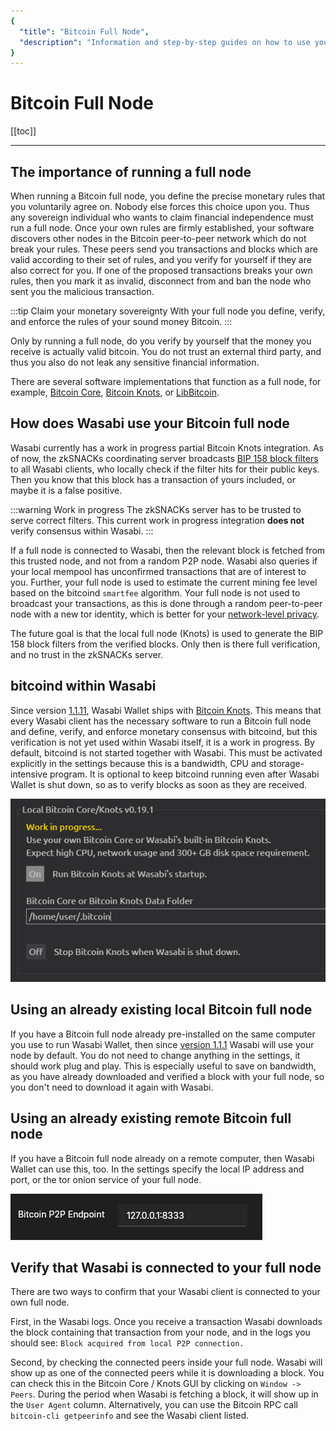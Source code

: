 ```yaml
---
{
  "title": "Bitcoin Full Node",
  "description": "Information and step-by-step guides on how to use your own Bitcoin Core full node together with Wasabi Wallet. This is the Wasabi documentation, an archive of knowledge about the open-source, non-custodial and privacy-focused Bitcoin wallet for desktop."
}
---
```


# Bitcoin Full Node

[[toc]]

---

## The importance of running a full node

When running a Bitcoin full node, you define the precise monetary rules that you voluntarily agree on.
Nobody else forces this choice upon you.
Thus any sovereign individual who wants to claim financial independence must run a full node.
Once your own rules are firmly established, your software discovers other nodes in the Bitcoin peer-to-peer network which do not break your rules.
These peers send you transactions and blocks which are valid according to their set of rules, and you verify for yourself if they are also correct for you.
If one of the proposed transactions breaks your own rules, then you mark it as invalid, disconnect from and ban the node who sent you the malicious transaction.

:::tip Claim your monetary sovereignty
With your full node you define, verify, and enforce the rules of your sound money Bitcoin.
:::

Only by running a full node, do you verify by yourself that the money you receive is actually valid bitcoin.
You do not trust an external third party, and thus you also do not leak any sensitive financial information.

There are several software implementations that function as a full node, for example, [Bitcoin Core](https://bitcoincore.org/), [Bitcoin Knots](https://bitcoinknots.org/), or [LibBitcoin](https://libbitcoin.info/).

## How does Wasabi use your Bitcoin full node

Wasabi currently has a work in progress partial Bitcoin Knots integration.
As of now, the zkSNACKs coordinating server broadcasts [BIP 158 block filters](https://github.com/bitcoin/bips/blob/master/bip-0158.mediawiki) to all Wasabi clients, who locally check if the filter hits for their public keys.
Then you know that this block has a transaction of yours included, or maybe it is a false positive.

:::warning Work in progress
The zkSNACKs server has to be trusted to serve correct filters.
This current work in progress integration **does not** verify consensus within Wasabi. 
:::

If a full node is connected to Wasabi, then the relevant block is fetched from this trusted node, and not from a random P2P node.
Wasabi also queries if your local mempool has unconfirmed transactions that are of interest to you.
Further, your full node is used to estimate the current mining fee level based on the bitcoind `smartfee` algorithm.
Your full node is not used to broadcast your transactions, as this is done through a random peer-to-peer node with a new tor identity, which is better for your [network-level privacy](/why-wasabi/NetworkLevelPrivacy.md).

The future goal is that the local full node (Knots) is used to generate the BIP 158 block filters from the verified blocks.
Only then is there full verification, and no trust in the zkSNACKs server.

## bitcoind within Wasabi

Since version [1.1.11](https://github.com/zkSNACKs/WalletWasabi/releases/tag/v1.1.11), Wasabi Wallet ships with [Bitcoin Knots](https://bitcoinknots.org).
This means that every Wasabi client has the necessary software to run a Bitcoin full node and define, verify, and enforce monetary consensus with bitcoind, but this verification is not yet used within Wasabi itself, it is a work in progress.
By default, bitcoind is not started together with Wasabi.
This must be activated explicitly in the settings because this is a bandwidth, CPU and storage-intensive program.
It is optional to keep bitcoind running even after Wasabi Wallet is shut down, so as to verify blocks as soon as they are received.

![](/SettingsBitcoinCore.png)

## Using an already existing local Bitcoin full node

If you have a Bitcoin full node already pre-installed on the same computer you use to run Wasabi Wallet, then since [version 1.1.1](https://github.com/zkSNACKs/WalletWasabi/releases/tag/v1.1.1) Wasabi will use your node by default.
You do not need to change anything in the settings, it should work plug and play.
This is especially useful to save on bandwidth, as you have already downloaded and verified a block with your full node, so you don't need to download it again with Wasabi.

## Using an already existing remote Bitcoin full node

If you have a Bitcoin full node already on a remote computer, then Wasabi Wallet can use this, too.
In the settings specify the local IP address and port, or the tor onion service of your full node.

![](/SettingsBitcoinCoreRemote.png)

## Verify that Wasabi is connected to your full node

There are two ways to confirm that your Wasabi client is connected to your own full node.

First, in the Wasabi logs.
Once you receive a transaction Wasabi downloads the block containing that transaction from your node, and in the logs you should see:
`Block acquired from local P2P connection.`

Second, by checking the connected peers inside your full node.
Wasabi will show up as one of the connected peers while it is downloading a block.
You can check this in the Bitcoin Core / Knots GUI by clicking on `Window -> Peers`.
During the period when Wasabi is fetching a block, it will show up in the `User Agent` column.
Alternatively, you can use the Bitcoin RPC call `bitcoin-cli getpeerinfo` and see the Wasabi client listed.
